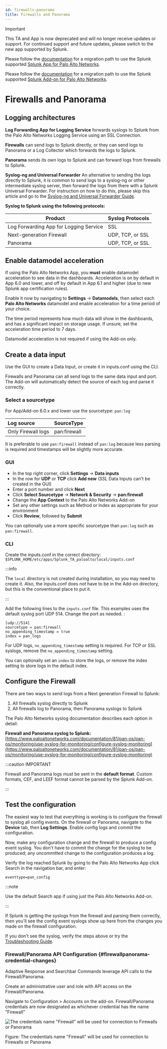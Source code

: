 ```yaml
---
id: firewalls-panorama
title: Firewalls and Panorama
---
```


> [!IMPORTANT]
>This TA and App is now deprecated and will no longer receive updates or support. For continued support and future updates, please switch to the new app supported by Splunk.
>
>Please follow the [documentation](https://splunk.github.io/splunk-app-for-palo-alto-networks/Installationoverview/) for a migration path to use the Splunk supported
[Splunk App for Palo Alto Networks](https://splunkbase.splunk.com/app/7505).
>
>Please follow the [documentation](https://splunk.github.io/splunk-add-on-for-palo-alto-networks/MigrationPaths/) for a migration path to use the Splunk supported [Splunk Add-on for Palo Alto Networks](https://splunkbase.splunk.com/app/7523).

# Firewalls and Panorama

## Logging architectures

**Log Forwarding App for Logging Service** forwards syslogs to Splunk from the Palo Alto Networks Logging Service using an SSL Connection.

**Firewalls** can send logs to Splunk directly, or they can send logs to Panorama or a Log Collector which forwards the logs to Splunk.

**Panorama** sends its own logs to Splunk and can forward logs from firewalls to Splunk.

**Syslog-ng and Universal Forwarder** An alternative to sending the logs directly to Splunk, it is common to send logs to a syslog-ng or other intermediate syslog server, then forward the logs from there with a Splunk Universal Forwarder. For instruction on how to do this, please skip this article and go to the [Syslog-ng and Universal Forwarder Guide](../universal-forwarder).

**Syslog to Splunk using the following protocols:**

| Product | Syslog Protocols |
| --- | --- |
| Log Forwarding App for Logging Service | SSL |
| Next-generation Firewall | UDP, TCP, or SSL |
| Panorama | UDP, TCP, or SSL |

## Enable datamodel acceleration

If using the Palo Alto Networks App, you **must** enable datamodel acceleration to see data in the dashboards. Acceleration is on by default in App 6.0 and lower, and off by default in App 6.1 and higher (due to new Splunk app certification rules).

Enable it now by navigating to **Settings** -> **Datamodels**, then select each **Palo Alto Networks** datamodel and enable acceleration for a time period of your choice.

The time period represents how much data will show in the dashboards, and has a significant impact on storage usage. If unsure, set the acceleration time period to 7 days.

Datamodel acceleration is not required if using the Add-on only.

## Create a data input

Use the GUI to create a Data Input, or create it in inputs.conf using the CLI.

Firewalls and Panorama can all send logs to the same data input and port. The Add-on will automatically detect the source of each log and parse it correctly.

### Select a sourcetype

For App/Add-on 6.0.x and lower use the sourcetype: `pan:log`

| Log source | SourceType |
| :--- | :--- |
| Only Firewall logs | pan:firewall |

It is preferable to use `pan:firewall` instead of `pan:log` because less parsing is required and timestamps will be slightly more accurate.

### GUI

* In the top right corner, click **Settings** -&gt; **Data inputs**
* In the row for **UDP** or **TCP** click **Add new** \(SSL Data Inputs can't be created in the GUI\)
* Enter a port number and click **Next**
* Click **Select Sourcetype** -&gt; **Network & Security** -&gt; **pan:firewall** 
* Change the **App Context** to the Palo Alto Networks Add-on
* Set any other settings such as Method or Index as appropriate for your environment
* Click **Review**, followed by **Submit**

You can optionally use a more specific sourcetype than `pan:log` such as `pan:firewall`.
### CLI

Create the inputs.conf in the correct directory:  
`$SPLUNK_HOME/etc/apps/Splunk_TA_paloalto/local/inputs.conf`

:::info

The `local` directory is not created during installation, so you may need to create it. Also, the inputs.conf does not have to be in the Add-on directory, but this is the conventional place to put it.

:::

Add the following lines to the `inputs.conf` file. This examples uses the default syslog port UDP 514. Change the port as needed. :

```
[udp://514]
sourcetype = pan:firewall
no_appending_timestamp = true
index = pan_logs
```

For UDP logs, `no_appending_timestamp` setting is required. For TCP or SSL syslogs, remove the `no_appending_timestamp` setting.

You can optionally set an `index` to store the logs, or remove the index setting to store logs in the default index.

## Configure the Firewall 

There are two ways to send logs from a Next generation Firewall to Splunk:

1. All firewalls syslog directly to Splunk
2. All firewalls log to Panorama, then Panorama syslogs to Splunk

The Palo Alto Networks syslog documentation describes each option in detail:

**Firewall and Panorama syslog to Splunk:**  
[https://www.paloaltonetworks.com/documentation/81/pan-os/pan-os/monitoring/use-syslog-for-monitoring/configure-syslog-monitoring](https://www.paloaltonetworks.com/documentation/81/pan-os/pan-os/monitoring/use-syslog-for-monitoring/configure-syslog-monitoring)

:::caution IMPORTANT

Firewall and Panorama logs must be sent in the **default format**. Custom formats,
CEF, and LEEF format cannot be parsed by the Splunk Add-on.

:::

## Test the configuration

The easiest way to test that everything is working is to configure the firewall to syslog all config events. On the firewall or Panorama, navigate to the **Device** tab, then **Log Settings**. Enable config logs and commit the configuration.

Now, make any configuration change and the firewall to produce a config event syslog. You don't have to commit the change for the syslog to be produced; any uncommitted change to the configuration produces a log.

Verify the log reached Splunk by going to the Palo Alto Networks App click Search in the navigation bar, and enter:

```
eventtype=pan_config
```

:::note

Use the default Search app if using just the Palo Alto Networks Add-on.

:::

If Splunk is getting the syslogs from the firewall and parsing them correctly, then you'll see the config event syslogs show up here from the changes you made on the firewall configuration.

If you don't see the syslog, verify the steps above or try the [Troubleshooting Guide](../troubleshooting).

### Firewall/Panorama API Configuration {#firewallpanorama-credential-changes}

Adaptive Response and Searchbar Commands leverage API calls to the Firewall/Panorama.

Create an administrative user and role with API access on the Firewall/Panorama.

Navigate to Configuration &gt; Accounts on the add-on. Firewall/Panorama credentials are now designated as whichever credential has the name "Firewall"

![](https://splunk.paloaltonetworks.com/splunk/img/firewall-credentials.png "The credentials name &quot;Firewall&quot; will be used for connection to Firewalls or Panorama")

Figure: The credentials name "Firewall" will be used for connection to Firewalls or Panorama

